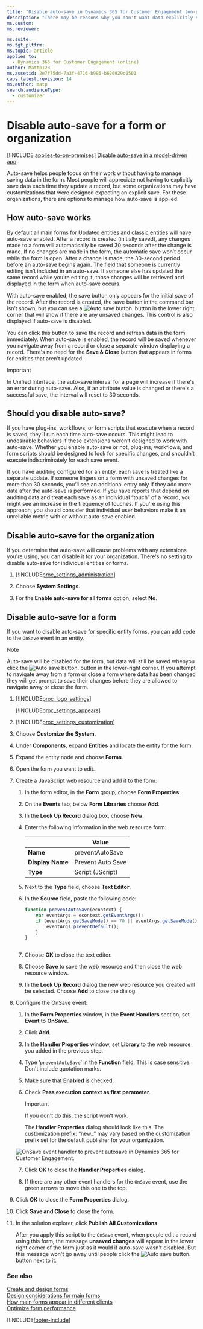 ```yaml
---
title: "Disable auto-save in Dynamics 365 for Customer Engagement (on-premises)"
description: "There may be reasons why you don't want data explicitly saved each time you edit a record. Follow these steps to disable auto-save for a form or organization."
ms.custom: 
ms.reviewer: 

ms.suite: 
ms.tgt_pltfrm: 
ms.topic: article
applies_to: 
  - Dynamics 365 for Customer Engagement (online)
author: Mattp123
ms.assetid: 2e7f75dd-7a3f-4716-b995-b626929c0501
caps.latest.revision: 14
ms.author: matp
search.audienceType: 
  - customizer
---
```

# Disable auto-save for a form or organization

[!INCLUDE [applies-to-on-premises](../includes/applies-to-on-premises.md)] [Disable auto-save in a model-driven app](/powerapps/maker/model-driven-apps/manage-auto-save)

Auto-save helps people focus on their work without having to manage saving data in the form. Most people will appreciate not having to explicitly save data each time they update a record, but some organizations may have customizations that were designed expecting an explicit save. For these organizations, there are options to manage how auto-save is applied.  
  
<a name="BKMK_HowAutoSaveWorks"></a>   

## How auto-save works  
 By default all main forms for [Updated entities and classic entities](create-design-forms.md#updated-versus-classic-entities) will have auto-save enabled. After a record is created (initially saved), any changes made to a form will automatically be saved 30 seconds after the change is made. If no changes are made in the form, the automatic save won’t occur while the form is open. After a change is made, the 30-second period before an auto-save begins again. The field that someone is currently editing isn’t included in an auto-save. If someone else has updated the same record while you’re editing it, those changes will be retrieved and displayed in the form when auto-save occurs.  
  
 With auto-save enabled, the save button only appears for the initial save of the record. After the record is created, the save button in the command bar isn’t shown, but you can see a ![Auto save button.](../customize/media/auto-save-icon.png "Auto save button") button in the lower right corner that will show if there are any unsaved changes. This control is also displayed if auto-save is disabled.  
  
 You can click this button to save the record and refresh data in the form immediately. When auto-save is enabled, the record will be saved whenever you navigate away from a record or close a separate window displaying a record. There's no need for the **Save & Close** button that appears in forms for entities that aren’t updated.
   > [!IMPORTANT]
   >  In Unified Interface, the auto-save interval for a page will increase if there's an error during auto-save. Also, if an attribute value is changed or there's a successful save, the interval will reset to 30 seconds.
  
<a name="BKMK_AutoSave"></a>   
## Should you disable auto-save?  
 If you have plug-ins, workflows, or form scripts that execute when a record is saved, they’ll run each time auto-save occurs. This might lead to undesirable behaviors if these extensions weren’t designed to work with auto-save. Whether you enable auto-save or not, plug-ins, workflows, and form scripts should be designed to look for specific changes, and shouldn’t execute indiscriminately for each save event.  
  
 If you have auditing configured for an entity, each save is treated like a separate update. If someone lingers on a form with unsaved changes for more than 30 seconds, you’ll see an additional entry only if they add more data after the auto-save is performed. If you have reports that depend on auditing data and treat each save as an individual “touch” of a record, you might see an increase in the frequency of touches. If you're using this approach, you should consider that individual user behaviors make it an unreliable metric with or without auto-save enabled.  
  
<a name="BKMK_DisableAutoSaveOrg"></a>   
## Disable auto-save for the organization  
 If you determine that auto-save will cause problems with any extensions you're using, you can disable it for your organization. There's no setting to disable auto-save for individual entities or forms.  
  
1. [!INCLUDE[proc_settings_administration](../includes/proc-settings-administration.md)]  
  
2. Choose **System Settings**.  
  
3. For the **Enable auto-save for all forms** option, select **No**.  
  
<a name="BKMK_DisalbleAutoSaveForm"></a>   
## Disable auto-save for a form  
 If you want to disable auto-save for specific entity forms, you can add code to the `OnSave` event in an entity.  
  
> [!NOTE]
>  Auto-save will be disabled for the form, but data will still be saved whenyou  click the ![Auto save button.](../customize/media/auto-save-icon.png "Auto save button") button in the lower-right corner. If you attempt to navigate away from a form or close a form where data has been changed they will get prompt to save their changes before they are allowed to navigate away or close the form.  
  
1. [!INCLUDE[proc_logo_settings](../includes/proc-logo-settings.md)]  
  
   [!INCLUDE[proc_settings_appears](../includes/proc-settings-appears.md)]
  
2. [!INCLUDE[proc_settings_customization](../includes/proc-settings-customization.md)]  
  
3. Choose **Customize the System**.  
  
4. Under **Components**, expand **Entities** and locate the entity for the form.  
  
5. Expand the entity node and choose **Forms**.  
  
6. Open the form you want to edit.  
  
7. Create a JavaScript web resource and add it to the form:  
  
   1.  In the form editor, in the **Form** group, choose **Form Properties**.  
  
   2.  On the **Events** tab, below **Form Libraries** choose **Add**.  
  
   3.  In the **Look Up Record** dialog box, choose **New**.  
  
   4.  Enter the following information in the web resource form:  
  
       ||Value |  
       |-|-|  
       |**Name**|preventAutoSave|  
       |**Display Name**|Prevent Auto Save|  
       |**Type**|Script (JScript)|  
  
   5.  Next to the **Type** field, choose **Text Editor**.  
  
   6.  In the **Source** field, paste the following code:  
  
       ```javascript  
       function preventAutoSave(econtext) {  
           var eventArgs = econtext.getEventArgs();  
           if (eventArgs.getSaveMode() == 70 || eventArgs.getSaveMode() == 2) {  
               eventArgs.preventDefault();  
           }  
       }  
  
       ```  
  
   7.  Choose **OK** to close the text editor.  
  
   8.  Choose **Save** to save the web resource and then close the web resource window.  
  
   9. In the **Look Up Record** dialog the new web resource you created will be selected. Choose **Add** to close the dialog.  
  
8. Configure the OnSave event:  
  
   1.  In the **Form Properties** window, in the **Event Handlers** section, set **Event** to **OnSave**.  
  
   2.  Click **Add**.  
  
   3.  In the **Handler Properties** window, set **Library** to the web resource you added in the previous step.  
  
   4.  Type ‘`preventAutoSave`’ in the **Function** field. This is case sensitive. Don't include quotation marks.  
  
   5.  Make sure that **Enabled** is checked.  
  
   6.  Check **Pass execution context as first parameter**.  
  
       > [!IMPORTANT]
       >  If you don't do this, the script won't work.  
  
        The **Handler Properties** dialog should look like this. The customization prefix: “new_” may vary based on the customization prefix set for the default publisher for your organization.  
  
   ![OnSave event handler to prevent autosave in Dynamics 365 for Customer Engagement.](../customize/media/prevent-auto-save-script.png "OnSave event handler to prevent autosave in Dynamics 365 for Customer Engagement")  
  
   7.  Click **OK** to close the **Handler Properties** dialog.  
  
   8.  If there are any other event handlers for the `OnSave` event, use the green arrows to move this one to the top.  
  
9. Click **OK** to close the **Form Properties** dialog.  
  
10. Click **Save and Close** to close the form.  
  
11. In the solution explorer, click **Publish All Customizations**.  
  
    After you apply this script to the `OnSave` event, when people edit a record using this form, the message **unsaved changes** will appear in the lower right corner of the form just as it would if auto-save wasn't disabled. But this message won't go away until people click the ![Auto save button.](../customize/media/auto-save-icon.png "Auto save button") button next to it.  
  
### See also  
 [Create and design forms](../customize/create-design-forms.md)      
 [Design considerations for main forms](../customize/design-considerations-main-forms.md)   
 [How main forms appear in different clients](../customize/main-form-presentations.md)   
 [Optimize form performance](../customize/optimize-form-performance.md)   
 


[!INCLUDE[footer-include](../../../includes/footer-banner.md)]

